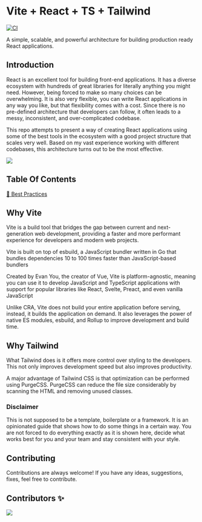 # Vite + React + TS + Tailwind 

[![CI](https://github.com/tkaeophian/vite-react-ts-tailwindcss/actions/workflows/ci.yml/badge.svg?branch=main)](https://github.com/tkaeophian/vite-react-ts-tailwindcss/actions/workflows/ci.yml)

A simple, scalable, and powerful architecture for building production ready React applications.

## Introduction
React is an excellent tool for building front-end applications. It has a diverse ecosystem with hundreds of great libraries for literally anything you might need. However, being forced to make so many choices can be overwhelming. It is also very flexible, you can write React applications in any way you like, but that flexibility comes with a cost. Since there is no pre-defined architecture that developers can follow, it often leads to a messy, inconsistent, and over-complicated codebase.

This repo attempts to present a way of creating React applications using some of the best tools in the ecosystem with a good project structure that scales very well. Based on my vast experience working with different codebases, this architecture turns out to be the most effective.

<img SRC="https://ik.imagekit.io/xbqs6c3wef/pitchfork__1__QXL1n_H9u.jpg?ik-sdk-version=javascript-1.4.3&updatedAt=1678482974836" />

## Table Of Contents

[🔨 Best Practices](docs/best-practices.md)


## Why Vite
Vite is a build tool that bridges the gap between current and next-generation web development, providing a faster and more performant experience for developers and modern web projects.

Vite is built on top of esbuild, a JavaScript bundler written in Go that bundles dependencies 10 to 100 times faster than JavaScript-based bundlers

Created by Evan You, the creator of Vue, Vite is platform-agnostic, meaning you can use it to develop JavaScript and TypeScript applications with support for popular libraries like React, Svelte, Preact, and even vanilla JavaScript

Unlike CRA, Vite does not build your entire application before serving, instead, it builds the application on demand. It also leverages the power of native ES modules, esbuild, and Rollup to improve development and build time.

## Why Tailwind

What Tailwind does is it offers more control over styling to the developers. This not only improves development speed but also improves productivity.

A major advantage of Tailwind CSS is that optimization can be performed using PurgeCSS. PurgeCSS can reduce the file size considerably by scanning the HTML and removing unused classes.

### Disclaimer

This is not supposed to be a template, boilerplate or a framework. It is an opinionated guide that shows how to do some things in a certain way. You are not forced to do everything exactly as it is shown here, decide what works best for you and your team and stay consistent with your style.

## Contributing

Contributions are always welcome! If you have any ideas, suggestions, fixes, feel free to contribute.

## Contributors ✨

<a href="https://github.com/tkaeophian/vite-react-ts-tailwindcss/graphs/contributors">
  <img src="https://contrib.rocks/image?repo=tkaeophian/vite-react-ts-tailwindcss" />
</a>
